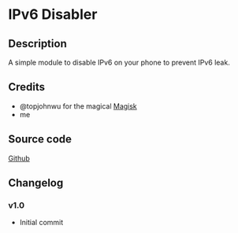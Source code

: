 # IPv6 Disabler

## Description

A simple module to disable IPv6 on your phone to prevent IPv6 leak.

## Credits

- @topjohnwu for the magical [Magisk](https://github.com/topjohnwu/Magisk)
- me

## Source code

[Github](https://github.com/alexdonh/magisk-ipv6-disabler)

## Changelog

### v1.0

- Initial commit